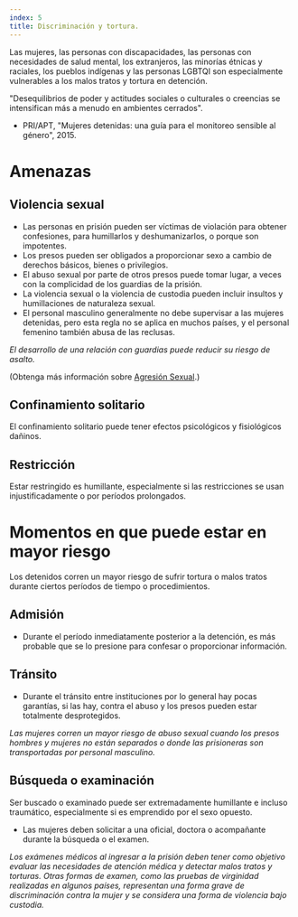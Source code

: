 ```yaml
---
index: 5
title: Discriminación y tortura.
---
```

Las mujeres, las personas con discapacidades, las personas con necesidades de salud mental, los extranjeros, las minorías étnicas y raciales, los pueblos indígenas y las personas LGBTQI son especialmente vulnerables a los malos tratos 
y tortura en detención.

"Desequilibrios de poder y actitudes sociales o
culturales o creencias se intensifican más a menudo en
ambientes cerrados".

- PRI/APT, "Mujeres detenidas: una guía para el monitoreo sensible al género", 2015.

# Amenazas

## Violencia sexual

- Las personas en prisión pueden ser víctimas de violación para obtener
confesiones, para humillarlos y deshumanizarlos, o porque
son impotentes.
- Los presos pueden ser obligados a
proporcionar sexo a cambio de derechos básicos, bienes o privilegios.
- El abuso sexual por parte de otros presos puede tomar
lugar, a veces con la complicidad de los guardias de la prisión.
- La violencia sexual o la violencia de custodia pueden incluir insultos y humillaciones de naturaleza sexual.
- El personal masculino generalmente no debe supervisar a las mujeres detenidas, pero esta regla no se aplica
en muchos países, y el personal femenino también abusa de las reclusas.

*El desarrollo de una relación con guardias puede reducir su riesgo de asalto.*

(Obtenga más información sobre [Agresión Sexual](umbrella://incident-response/sexual-assault).)

## Confinamiento solitario

El confinamiento solitario puede tener efectos psicológicos y fisiológicos dañinos.

## Restricción

Estar restringido es humillante, especialmente si las restricciones se usan injustificadamente o por períodos prolongados.

# Momentos en que puede estar en mayor riesgo

Los detenidos corren un mayor riesgo de sufrir tortura o malos tratos durante ciertos períodos de tiempo o procedimientos.

## Admisión

- Durante el período inmediatamente posterior a la detención, es más probable que se lo presione para confesar o proporcionar
información.

## Tránsito

- Durante el tránsito entre instituciones por lo general hay pocas garantías, si las hay, contra el abuso y los presos pueden estar totalmente desprotegidos.

*Las mujeres corren un mayor riesgo de abuso sexual cuando los presos hombres y mujeres no están
separados o donde las prisioneras son transportadas por personal masculino.*

## Búsqueda o examinación

Ser buscado o examinado puede ser extremadamente humillante e incluso traumático, especialmente si
es emprendido por el sexo opuesto.

- Las mujeres deben solicitar a una oficial, doctora o acompañante durante la búsqueda o el examen.

*Los exámenes médicos al ingresar a la prisión deben tener como objetivo evaluar las necesidades de atención médica y detectar malos tratos y torturas. Otras formas de examen, como las pruebas de virginidad realizadas en algunos países, representan una
forma grave de discriminación contra la mujer y se considera una forma de violencia bajo custodia.*